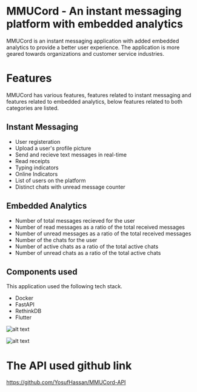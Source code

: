 # MMUCord - An instant messaging platform with embedded analytics

MMUCord is an instant messaging application with added embedded analytics to provide a better user experience. The application is more geared towards organizations and customer service industries.

# Features

MMUCord has various features, features related to instant messaging and features related to embedded analytics, below features related to both categories are listed.

## Instant Messaging

- User registeration
- Upload a user's profile picture
- Send and recieve text messages in real-time
- Read receipts
- Typing indicators
- Online Indicators
- List of users on the platform
- Distinct chats with unread message counter

## Embedded Analytics

- Number of total messages recieved for the user
- Number of read messages as a ratio of the total received messages
- Number of unread messages as a ratio of the total received messages
- Number of the chats for the user
- Number of active chats as a ratio of the total active chats
- Number of unread chats as a ratio of the total active chats

## Components used

This application used the following tech stack.

- Docker
- FastAPI
- RethinkDB
- Flutter

![alt text](https://d33wubrfki0l68.cloudfront.net/abb2281c227c04163b8093e3851d9a8488046325/29162/assets/images/posts/2015-03-06-docker-banner.png)

![alt text](https://cdn.flutterhq.com/flutter_header.jpeg)

# The API used github link
https://github.com/YosufHassan/MMUCord-API

